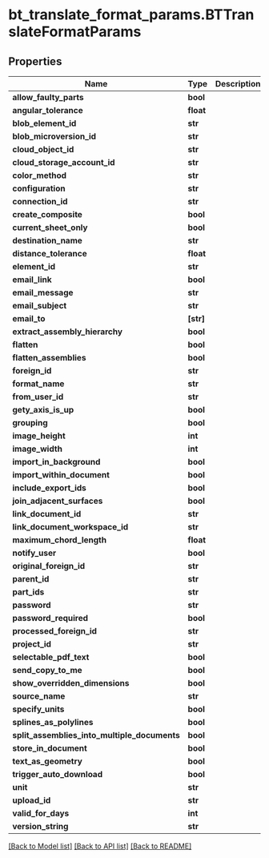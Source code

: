 # bt_translate_format_params.BTTranslateFormatParams

## Properties
Name | Type | Description | Notes
------------ | ------------- | ------------- | -------------
**allow_faulty_parts** | **bool** |  | [optional] 
**angular_tolerance** | **float** |  | [optional] 
**blob_element_id** | **str** |  | [optional] 
**blob_microversion_id** | **str** |  | [optional] 
**cloud_object_id** | **str** |  | [optional] 
**cloud_storage_account_id** | **str** |  | [optional] 
**color_method** | **str** |  | [optional] 
**configuration** | **str** |  | [optional] 
**connection_id** | **str** |  | [optional] 
**create_composite** | **bool** |  | [optional] 
**current_sheet_only** | **bool** |  | [optional] 
**destination_name** | **str** |  | [optional] 
**distance_tolerance** | **float** |  | [optional] 
**element_id** | **str** |  | [optional] 
**email_link** | **bool** |  | [optional] 
**email_message** | **str** |  | [optional] 
**email_subject** | **str** |  | [optional] 
**email_to** | **[str]** |  | [optional] 
**extract_assembly_hierarchy** | **bool** |  | [optional] 
**flatten** | **bool** |  | [optional] 
**flatten_assemblies** | **bool** |  | [optional] 
**foreign_id** | **str** |  | [optional] 
**format_name** | **str** |  | [optional] 
**from_user_id** | **str** |  | [optional] 
**gety_axis_is_up** | **bool** |  | [optional] 
**grouping** | **bool** |  | [optional] 
**image_height** | **int** |  | [optional] 
**image_width** | **int** |  | [optional] 
**import_in_background** | **bool** |  | [optional] 
**import_within_document** | **bool** |  | [optional] 
**include_export_ids** | **bool** |  | [optional] 
**join_adjacent_surfaces** | **bool** |  | [optional] 
**link_document_id** | **str** |  | [optional] 
**link_document_workspace_id** | **str** |  | [optional] 
**maximum_chord_length** | **float** |  | [optional] 
**notify_user** | **bool** |  | [optional] 
**original_foreign_id** | **str** |  | [optional] 
**parent_id** | **str** |  | [optional] 
**part_ids** | **str** |  | [optional] 
**password** | **str** |  | [optional] 
**password_required** | **bool** |  | [optional] 
**processed_foreign_id** | **str** |  | [optional] 
**project_id** | **str** |  | [optional] 
**selectable_pdf_text** | **bool** |  | [optional] 
**send_copy_to_me** | **bool** |  | [optional] 
**show_overridden_dimensions** | **bool** |  | [optional] 
**source_name** | **str** |  | [optional] 
**specify_units** | **bool** |  | [optional] 
**splines_as_polylines** | **bool** |  | [optional] 
**split_assemblies_into_multiple_documents** | **bool** |  | [optional] 
**store_in_document** | **bool** |  | [optional] 
**text_as_geometry** | **bool** |  | [optional] 
**trigger_auto_download** | **bool** |  | [optional] 
**unit** | **str** |  | [optional] 
**upload_id** | **str** |  | [optional] 
**valid_for_days** | **int** |  | [optional] 
**version_string** | **str** |  | [optional] 

[[Back to Model list]](../README.md#documentation-for-models) [[Back to API list]](../README.md#documentation-for-api-endpoints) [[Back to README]](../README.md)


